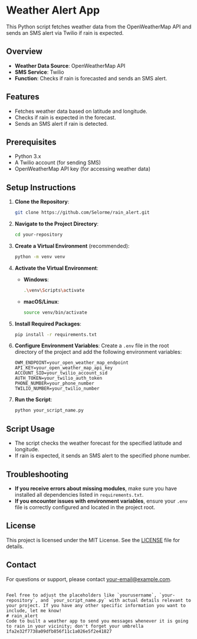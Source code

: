 # Weather Alert App

This Python script fetches weather data from the OpenWeatherMap API and sends an SMS alert via Twilio if rain is expected.

## Overview

- **Weather Data Source**: OpenWeatherMap API
- **SMS Service**: Twilio
- **Function**: Checks if rain is forecasted and sends an SMS alert.

## Features

- Fetches weather data based on latitude and longitude.
- Checks if rain is expected in the forecast.
- Sends an SMS alert if rain is detected.

## Prerequisites

- Python 3.x
- A Twilio account (for sending SMS)
- OpenWeatherMap API key (for accessing weather data)

## Setup Instructions

1. **Clone the Repository**:
   ```bash
   git clone https://github.com/Selorme/rain_alert.git
   ```

2. **Navigate to the Project Directory**:
   ```bash
   cd your-repository
   ```

3. **Create a Virtual Environment** (recommended):
   ```bash
   python -m venv venv
   ```

4. **Activate the Virtual Environment**:
   - **Windows**:
     ```bash
     .\venv\Scripts\activate
     ```
   - **macOS/Linux**:
     ```bash
     source venv/bin/activate
     ```

5. **Install Required Packages**:
   ```bash
   pip install -r requirements.txt
   ```

6. **Configure Environment Variables**:
   Create a `.env` file in the root directory of the project and add the following environment variables:
   ```env
   OWM_ENDPOINT=your_open_weather_map_endpoint
   API_KEY=your_open_weather_map_api_key
   ACCOUNT_SID=your_twilio_account_sid
   AUTH_TOKEN=your_twilio_auth_token
   PHONE_NUMBER=your_phone_number
   TWILIO_NUMBER=your_twilio_number
   ```

7. **Run the Script**:
   ```bash
   python your_script_name.py
   ```

## Script Usage

- The script checks the weather forecast for the specified latitude and longitude.
- If rain is expected, it sends an SMS alert to the specified phone number.

## Troubleshooting

- **If you receive errors about missing modules**, make sure you have installed all dependencies listed in `requirements.txt`.
- **If you encounter issues with environment variables**, ensure your `.env` file is correctly configured and located in the project root.

## License

This project is licensed under the MIT License. See the [LICENSE](LICENSE) file for details.

## Contact

For questions or support, please contact [your-email@example.com](mailto:your-email@example.com).

```

Feel free to adjust the placeholders like `yourusername`, `your-repository`, and `your_script_name.py` with actual details relevant to your project. If you have any other specific information you want to include, let me know!
# rain_alert
Code to built a weather app to send you messages whenever it is going to rain in your vicinity; don't forget your umbrella
1fa2e32f7738a09dfb856f11c1a026e5f2e41827
